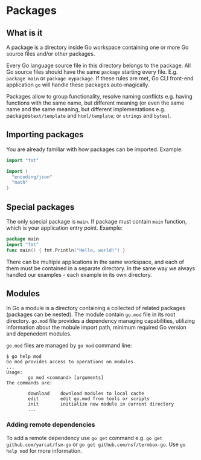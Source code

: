 # Packages

## What is it

A package is a directory inside Go workspace containing one or more Go source files and/or other packages.

Every Go language source file in this directory belongs to the package. All Go source files should have the
same `package` starting every file. E.g. `package main` or `package mypackage`. If these rules are met, Go
CLI front-end application `go` will handle these packages auto-magically.

Packages allow to group functionality, resolve naming conflicts e.g. having functions with the same name,
but different meaning (or even the same name and the same meaning, but different implementations e.g.
packages`text/template` and `html/template`; or `strings` and `bytes`).

## Importing packages

You are already familiar with how packages can be imported. Example:

```go
import "fmt"

import (
  "encoding/json"
  "math"
)
```

## Special packages

The only special package is `main`. If package must contain `main` function, which is your application
entry point. Example:

```go
package main
import "fmt"
func main() { fmt.Println("Hello, world!") }
```

There can be multiple applications in the same workspace, and each of them must be contained in a separate
directory. In the same way we always handled our examples - each example in its own directory.

## Modules

In Go a module is a directory containing a collected of related packages (packages can be nested). The module
contain `go.mod` file in its root directory. `go.mod` file provides a dependency managing capabilities,
utilizing information about the mobule import path, minimum required Go version and depenedent modules.

`go.mod` files are managed by `go mod` command line:

```text
$ go help mod
Go mod provides access to operations on modules.
...
Usage:
        go mod <command> [arguments]
The commands are:

        download    download modules to local cache
        edit        edit go.mod from tools or scripts
        init        initialize new module in current directory
        ...
```

### Adding remote dependencies

To add a remote dependency use `go get` command e.g. `go get github.com/yarcat/fsm-go` or
`go get github.com/nsf/termbox-go`. Use `go help mod` for more information.
